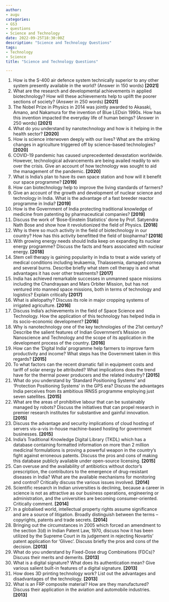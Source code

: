 ```yaml
---
author: 
- augu
categories: 
- GS3
- questions
- Science and Technology
date: 2022-09-25T18:30:00Z
description: "Science and Technology Questions"
tags: 
- Technology
- Science
title: "Science and Technology Questions"

---
```

 1. How is the S-400 air defence system technically superior to any other system presently available in the world? (Answer in 150 words) **\[2021\]**
 2. What are the research and developmental achievements in applied biotechnology? How will these achievements help to uplift the poorer sections of society? (Answer in 250 words) **\[2021\]**
 3. The Nobel Prize in Physics in 2014 was jointly awarded to Akasaki, Amano, and Nakamura for the invention of Blue LEDsin 1990s. How has this invention impacted the everyday life of human beings? (Answer in 250 words) **\[2021\]**
 4. What do you understand by nanotechnology and how is it helping in the health sector? **\[2020\]**
 5. How is science interwoven deeply with our lives? What are the striking changes in agriculture triggered off by science-based technologies? **\[2020\]**
 6. COVID-19 pandemic has caused unprecedented devastation worldwide. However, technological advancements are being availed readily to win over the crisis. Give an account of how technology was sought to aid the management of the pandemic. **\[2020\]**
 7. What is India’s plan to have its own space station and how will it benefit our space programme? **\[2019\]**
 8. How can biotechnology help to improve the living standards of farmers?
 9. Give an account of the growth and development of nuclear science and technology in India. What is the advantage of a fast breeder reactor programme in India? **\[2019\]**
10. How is the Government of India protecting traditional knowledge of medicine from patenting by pharmaceutical companies? **\[2019\]**
11. Discuss the work of ‘Bose-Einstein Statistics’ done by Prof. Satyendra Nath Bose and show how it revolutionized the field of Physics. **\[2018\]**
12. Why is there so much activity in the field of biotechnology in our country? How has this activity benefitted the field of biopharma? **\[2018\]**
13. With growing energy needs should India keep on expanding its nuclear energy programme? Discuss the facts and fears associated with nuclear energy. **\[2018\]**
14. Stem cell therapy is gaining popularity in India to treat a wide variety of medical conditions including leukaemia, Thalassemia, damaged cornea and several burns. Describe briefly what stem cell therapy is and what advantages it has over other treatments? **\[2017\]**
15. India has achieved remarkable successes in unmanned space missions including the Chandrayaan and Mars Orbiter Mission, but has not ventured into manned space missions, both in terms of technology and logistics? Explain critically **\[2017\]**
16. What is allelopathy? Discuss its role in major cropping systems of irrigated agriculture.  **\[2016\]**
17. Discuss India’s achievements in the field of Space Science and Technology. How the application of this technology has helped India in its socio-economic development?  **\[2016\]**
18. Why is nanotechnology one of the key technologies of the 21st century? Describe the salient features of Indian Government’s Mission on Nanoscience and Technology and the scope of its application in the development process of the country.  **\[2016\]**
19. How can the ‘Digital India’ programme help farmers to improve farm productivity and income? What steps has the Government taken in this regards?  **\[2015\]**
20. To what factors can the recent dramatic fall in equipment costs and tariff of solar energy be attributed? What implications does the trend have for the thermal power producers and the related industry?  **\[2015\]**
21. What do you understand by ‘Standard Positioning Systems’ and ‘Protection Positioning Systems’ in the GPS era? Discuss the advantages India perceives from its ambitious IRNSS programme employing just seven satellites.  **\[2015\]**
22. What are the areas of prohibitive labour that can be sustainably managed by robots? Discuss the initiatives that can propel research in premier research institutes for substantive and gainful innovation.  **\[2015\]**
23. Discuss the advantage and security implications of cloud hosting of servers vis-a-vis in-house machine-based hosting for government businesses.  **\[2015\]**
24. India’s Traditional Knowledge Digital Library (TKDL) which has a database containing formatted information on more than 2 million medicinal formulations is proving a powerful weapon in the country’s fight against erroneous patents. Discuss the pros and cons of making this database publicly available under open-source licensing.  **\[2015\]**
25. Can overuse and the availability of antibiotics without doctor’s prescription, the contributors to the emergence of drug-resistant diseases in India? What are the available mechanisms for monitoring and control? Critically discuss the various issues involved. **\[2014\]**
26. Scientific research in Indian universities is declining, because a career in science is not as attractive as our business operations, engineering or administration, and the universities are becoming consumer-oriented. Critically comment. **\[2014\]**
27. In a globalised world, intellectual property rights assume significance and are a source of litigation. Broadly distinguish between the terms – copyrights, patents and trade secrets. **\[2014\]**
28. Bringing out the circumstances in 2005 which forced an amendment to the section 3(d) in Indian Patent Law, 1970, discuss how it has been utilized by the Supreme Court in its judgement in rejecting Novartis’ patent application for ‘Glivec’. Discuss briefly the pros and cons of the decision. **\[2013\]**
29. What do you understand by Fixed-Dose drug Combinations (FDCs)? Discuss their merits and demerits. **\[2013\]**
30. What is a digital signature? What does its authentication mean? Give various salient built-in features of a digital signature. **\[2013\]**
31. How does 3D printing technology work? List out the advantages and disadvantages of the technology. **\[2013\]**
32. What is an FRP composite material? How are they manufactured? Discuss their application in the aviation and automobile industries. **\[2013\]**
